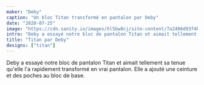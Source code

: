 ```yaml
---
maker: "Deby"
caption: "Un bloc Titan transformé en pantalon par Deby"
date: "2020-07-25"
image: "https://cdn.sanity.io/images/hl5bw8cj/site-content/7a2406d93f4b40575b7c000e651a40a4b3191a74-2154x1280.jpg"
intro: "Deby a essayé notre bloc de pantalon Titan et aimait tellement sa tenue qu'elle l'a rapidement transformé en vrai pantalon. Elle a ajouté une ceinture et des poches au bloc de base."
title: "Titan par Deby"
designs: ["titan"]
---
```



Deby a essayé notre bloc de pantalon Titan et aimait tellement sa tenue qu'elle l'a rapidement transformé en vrai pantalon. Elle a ajouté une ceinture et des poches au bloc de base.

